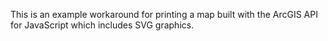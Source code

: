 This is an example workaround for printing a map built with the ArcGIS API for JavaScript which includes SVG graphics.
